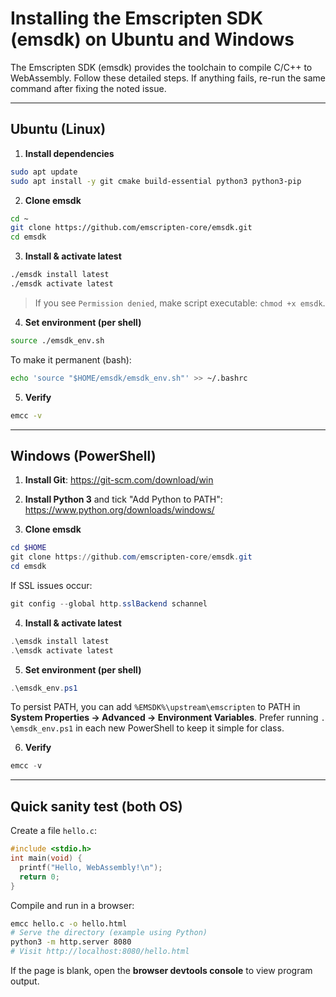 # Installing the Emscripten SDK (emsdk) on Ubuntu and Windows

The Emscripten SDK (emsdk) provides the toolchain to compile C/C++ to WebAssembly.
Follow these detailed steps. If anything fails, re-run the same command after fixing the noted issue.

---

## Ubuntu (Linux)

1) **Install dependencies**

```bash
sudo apt update
sudo apt install -y git cmake build-essential python3 python3-pip
```

2) **Clone emsdk**

```bash
cd ~
git clone https://github.com/emscripten-core/emsdk.git
cd emsdk
```

3) **Install & activate latest**

```bash
./emsdk install latest
./emsdk activate latest
```

> If you see `Permission denied`, make script executable: `chmod +x emsdk`.

4) **Set environment (per shell)**

```bash
source ./emsdk_env.sh
```

To make it permanent (bash):

```bash
echo 'source "$HOME/emsdk/emsdk_env.sh"' >> ~/.bashrc
```

5) **Verify**

```bash
emcc -v
```

---

## Windows (PowerShell)

1) **Install Git**: https://git-scm.com/download/win  
2) **Install Python 3** and tick "Add Python to PATH": https://www.python.org/downloads/windows/

3) **Clone emsdk**

```powershell
cd $HOME
git clone https://github.com/emscripten-core/emsdk.git
cd emsdk
```

If SSL issues occur:
```powershell
git config --global http.sslBackend schannel
```

4) **Install & activate latest**

```powershell
.\emsdk install latest
.\emsdk activate latest
```

5) **Set environment (per shell)**

```powershell
.\emsdk_env.ps1
```

To persist PATH, you can add `%EMSDK%\upstream\emscripten` to PATH in
**System Properties → Advanced → Environment Variables**. Prefer running `. \emsdk_env.ps1`
in each new PowerShell to keep it simple for class.

6) **Verify**

```powershell
emcc -v
```

---

## Quick sanity test (both OS)

Create a file `hello.c`:

```c
#include <stdio.h>
int main(void) {
  printf("Hello, WebAssembly!\n");
  return 0;
}
```

Compile and run in a browser:

```bash
emcc hello.c -o hello.html
# Serve the directory (example using Python)
python3 -m http.server 8080
# Visit http://localhost:8080/hello.html
```

If the page is blank, open the **browser devtools console** to view program output.
